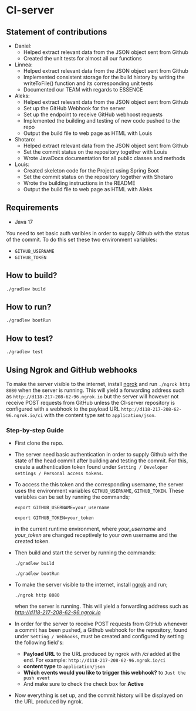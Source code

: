 # CI-server

## Statement of contributions

- Daniel:
    - Helped extract relevant data from the JSON object sent from Github
    - Created the unit tests for almost all our functions
- Linnea:
    - Helped extract relevant data from the JSON object sent from Github
    - Implemented consistent storage for the build history by writing 
    the writeToFile() function and its corresponding unit tests
    - Documented our TEAM with regards to ESSENCE
- Aleks:
    - Helped extract relevant data from the JSON object sent from Github
    - Set up the GitHub Webhook for the server
    - Set up the endpoint to receive GitHub webhoost requests
    - Implemented the building and testing of new code pushed to the repo
    - Output the build file to web page as HTML with Louis
- Shotaro:
    - Helped extract relevant data from the JSON object sent from Github
    - Set the commit status on the repository together with Louis
    - Wrote JavaDocs documentation for all public classes and methods
- Louis:
    - Created skeleton code for the Project using Spring Boot
    - Set the commit status on the repository together with Shotaro
    - Wrote the building instructions in the README 
    - Output the build file to web page as HTML with Aleks
    
## Requirements

- Java 17

You need to set basic auth varibles in order to supply Github with the status of the commit. To do this set these two environment variables:

- `GITHUB_USERNAME`
- `GITHUB_TOKEN`

## How to build?

`./gradlew build`

## How to run?

`./gradlew bootRun`

## How to test?

`./gradlew test`

## Using Ngrok and GitHub webhooks
To make the server visible to the internet, install [ngrok](https://ngrok.com/) and run ```./ngrok http 8080``` when the server is running. This will yield a forwarding address such as ```http://d118-217-208-62-96.ngrok.io``` but the server will however not receive POST requests from GitHub unless the CI-server repository is configured with a webhook to the payload URL ```http://d118-217-208-62-96.ngrok.io/ci``` with the content type set to ```application/json```.

### Step-by-step Guide

* First clone the repo.

* The server need basic authentication in order to supply Github with the state of the head commit after building and testing the commit. For this, create a authentication token found under `Setting / Developer settings / Personal access tokens`.

* To access the this token and the corresponding username, the server uses the environment variables `GITHUB_USERNAME`, `GITHUB_TOKEN`. These variables can be set by running the commands;

    `export GITHUB_USERNAME=your_username`

    `export GITHUB_TOKEN=your_token`

    in the current runtime environment, where  *your_username* and *your_token* are changed receptively to your own username and the created token.

* Then build and start the server by running the commands:

    `./gradlew build`

    `./gradlew bootRun`

* To make the server visible to the internet, install [ngrok](https://ngrok.com/) and run;

    `./ngrok http 8080`

    when the server is running. This will yield a forwarding address such as *http://d118-217-208-62-96.ngrok.io*

* In order for the server to receive POST requests from GitHub whenever a commit has been pushed, a Github webhook for the repository, found under `Setting / Webhooks`, must be created and configured by setting the following field's:
    * **Payload URL** to the URL produced by ngrok with */ci* added at the end. For example: `http://d118-217-208-62-96.ngrok.io/ci`
    * **content type** to `application/json`
    * **Which events would you like to trigger this webhook?** to `Just the push event`
    * And make sure to check the check box for **Active**

* Now everything is set up, and the commit history will be displayed on the URL produced by ngrok.
